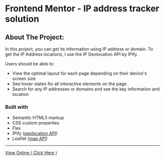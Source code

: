 # Frontend Mentor - IP address tracker solution
## About The Project:
In this project, you can get its information using IP address or domain. To get the IP Address locations, I use the IP Geolocation API by IPify.

Users should be able to:

- View the optimal layout for each page depending on their device's screen size
- See hover states for all interactive elements on the page
- Search for any IP addresses or domains and see the key information and location

### Built with

- Semantic HTML5 markup
- CSS custom properties
- Flex
- IPify ([geolocation API](https://geo.ipify.org/))
- Leaflet ([map API](https://leafletjs.com/))
---

[View Online ( Click Here )](https://ahmad-karimigorji.github.io/IP-address-tracker/)

